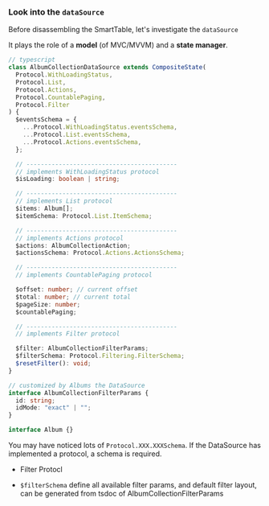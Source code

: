 
### Look into the `dataSource`

Before disassembling the SmartTable, let's investigate the `dataSource`

It plays the role of a **model** (of MVC/MVVM) and a **state manager**.

```ts
// typescript
class AlbumCollectionDataSource extends CompositeState(
  Protocol.WithLoadingStatus,
  Protocol.List,
  Protocol.Actions,
  Protocol.CountablePaging,
  Protocol.Filter
) {
  $eventsSchema = {
    ...Protocol.WithLoadingStatus.eventsSchema,
    ...Protocol.List.eventsSchema,
    ...Protocol.Actions.eventsSchema,
  };

  // ------------------------------------------
  // implements WithLoadingStatus protocol
  $isLoading: boolean | string;

  // ------------------------------------------
  // implements List protocol
  $items: Album[];
  $itemSchema: Protocol.List.ItemSchema;

  // ------------------------------------------
  // implements Actions protocol
  $actions: AlbumCollectionAction;
  $actionsSchema: Protocol.Actions.ActionsSchema;

  // ------------------------------------------
  // implements CountablePaging protocol

  $offset: number; // current offset
  $total: number; // current total
  $pageSize: number;
  $countablePaging;

  // ------------------------------------------
  // implements Filter protocol

  $filter: AlbumCollectionFilterParams;
  $filterSchema: Protocol.Filtering.FilterSchema;
  $resetFilter(): void;
}

// customized by Albums the DataSource
interface AlbumCollectionFilterParams {
  id: string;
  idMode: "exact" | "";
}

interface Album {}
```

You may have noticed lots of `Protocol.XXX.XXXSchema`. If the DataSource has implemented a protocol, a schema is required.

- Filter Protocl

- `$filterSchema` define all available filter params, and default filter layout, can be generated from tsdoc of AlbumCollectionFilterParams
